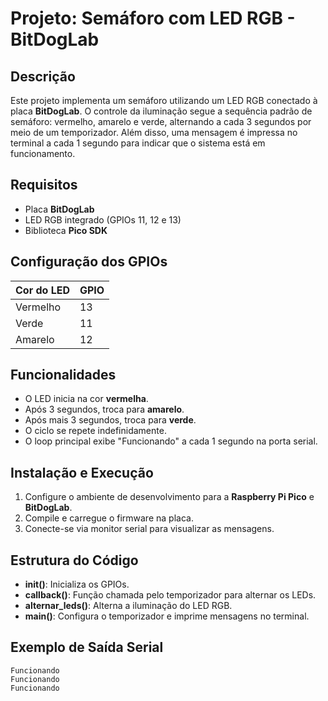 # Projeto: Semáforo com LED RGB - BitDogLab

## Descrição
Este projeto implementa um semáforo utilizando um LED RGB conectado à placa **BitDogLab**. O controle da iluminação segue a sequência padrão de semáforo: vermelho, amarelo e verde, alternando a cada 3 segundos por meio de um temporizador. Além disso, uma mensagem é impressa no terminal a cada 1 segundo para indicar que o sistema está em funcionamento.

## Requisitos
- Placa **BitDogLab**
- LED RGB integrado (GPIOs 11, 12 e 13)
- Biblioteca **Pico SDK**

## Configuração dos GPIOs
| Cor do LED | GPIO |
|------------|------|
| Vermelho   | 13   |
| Verde      | 11   |
| Amarelo    | 12   |

## Funcionalidades
- O LED inicia na cor **vermelha**.
- Após 3 segundos, troca para **amarelo**.
- Após mais 3 segundos, troca para **verde**.
- O ciclo se repete indefinidamente.
- O loop principal exibe "Funcionando" a cada 1 segundo na porta serial.

## Instalação e Execução
1. Configure o ambiente de desenvolvimento para a **Raspberry Pi Pico** e **BitDogLab**.
2. Compile e carregue o firmware na placa.
3. Conecte-se via monitor serial para visualizar as mensagens.

## Estrutura do Código
- **init()**: Inicializa os GPIOs.
- **callback()**: Função chamada pelo temporizador para alternar os LEDs.
- **alternar_leds()**: Alterna a iluminação do LED RGB.
- **main()**: Configura o temporizador e imprime mensagens no terminal.

## Exemplo de Saída Serial
```
Funcionando
Funcionando
Funcionando
```

